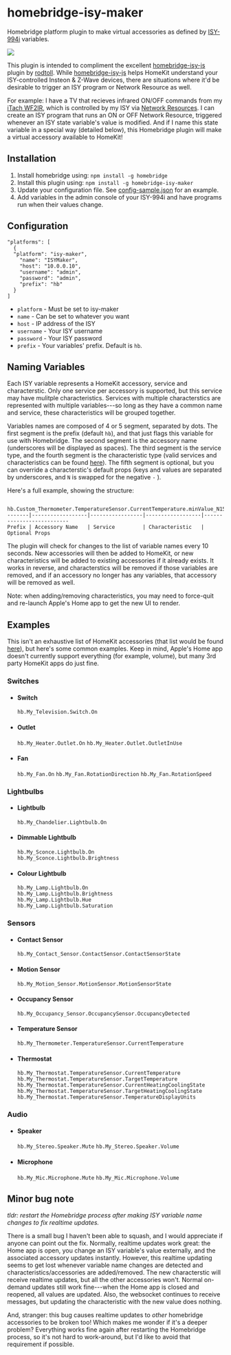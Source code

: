 # homebridge-isy-maker

Homebridge platform plugin to make virtual accessories as defined by [ISY-994i](https://www.universal-devices.com/residential/isy994i-series/) variables.   

![](http://i.giphy.com/3oz8xWHxeXd6wWeczC.gif)

This plugin is intended to compliment the excellent [homebridge-isy-js](https://github.com/rodtoll/homebridge-isy-js) plugin by [rodtoll](https://github.com/rodtoll). While [homebridge-isy-js](https://github.com/rodtoll/homebridge-isy-js) helps HomeKit understand your ISY-controlled Insteon & Z-Wave devices, there are situations where it'd be desirable to trigger an ISY program or Network Resource as well. 

For example: I have a TV that recieves infrared ON/OFF commands from my [iTach WF2IR](http://www.globalcache.com/products/itach/wf2irspecs/), which is controlled by my ISY via [Network Resources](https://wiki.universal-devices.com/index.php?title=ISY-994i_Series_INSTEON:Networking#Network_Resources). I can create an ISY program that runs an ON or OFF Network Resource, triggered whenever an ISY state variable's value is modified. And if I name this state variable in a special way (detailed below), this Homebridge plugin will make a virtual accessory available to HomeKit!

## Installation

1. Install homebridge using: `npm install -g homebridge`
2. Install this plugin using: `npm install -g homebridge-isy-maker`
3. Update your configuration file. See [config-sample.json](https://github.com/suderman/homebridge-isy-maker/blob/master/config-sample.json) for an example. 
4. Add variables in the admin console of your ISY-994i and have programs run when their values change.

## Configuration

```
"platforms": [ 
  {
  "platform": "isy-maker",
    "name": "ISYMaker",
    "host": "10.0.0.10",
    "username": "admin",
    "password": "admin",
    "prefix": "hb"
  }
]
```

* `platform` - Must be set to isy-maker
* `name` - Can be set to whatever you want
* `host` - IP address of the ISY
* `username` - Your ISY username
* `password` - Your ISY password
* `prefix` - Your variables' prefix. Default is `hb`.


## Naming Variables

Each ISY variable represents a HomeKit accessory, service and characterstic. Only one service per accessory is supported, but this service may have mulitple characteristics. Services with multiple characterstics are represented with multiple variables---so long as they have a common name and service, these characteristics will be grouped together.

Variables names are composed of 4 or 5 segment, separated by dots. The first segment is the prefix (default `hb`), and that just flags this variable for use with Homebridge. The second segment is the accessory name (underscores will be displayed as spaces). The third segment is the service type, and the fourth segment is the characteristic type (valid services and characteristics can be found [here](https://github.com/KhaosT/HAP-NodeJS/blob/master/lib/gen/HomeKitTypes.js)). The fifth segment is optional, but you can override a characterstic's default props (keys and values are separated by underscores, and `N` is swapped for the negative `-` ).

Here's a full example, showing the structure:  

```
     hb.Custom_Thermometer.TemperatureSensor.CurrentTemperature.minValue_N150_maxValue_150
-------|------------------|-----------------|------------------|--------------------------
Prefix | Accessory Name   | Service         | Characteristic   | Optional Props
```

The plugin will check for changes to the list of variable names every 10 seconds. New accessories will then be added to HomeKit, or new characteristics will be added to existing accessories if it already exists. It works in reverse, and characterstics will be removed if those variables are removed, and if an accessory no longer has any variables, that accessory will be removed as well. 

Note: when adding/removing characteristics, you may need to force-quit and re-launch Apple's Home app to get the new UI to render.

## Examples

This isn't an exhaustive list of HomeKit accessories (that list would be found [here](https://github.com/KhaosT/HAP-NodeJS/blob/master/lib/gen/HomeKitTypes.js)), but here's some common examples. Keep in mind, Apple's Home app doesn't currently support everything (for example, volume), but many 3rd party HomeKit apps do just fine.

### Switches

- #### Switch
  `hb.My_Television.Switch.On`

- #### Outlet
  `hb.My_Heater.Outlet.On` 
  `hb.My_Heater.Outlet.OutletInUse` 

- #### Fan
  `hb.My_Fan.On` 
  `hb.My_Fan.RotationDirection` 
  `hb.My_Fan.RotationSpeed` 

### Lightbulbs

- #### Lightbulb
  `hb.My_Chandelier.Lightbulb.On`

- #### Dimmable Lightbulb  
  `hb.My_Sconce.Lightbulb.On`  
  `hb.My_Sconce.Lightbulb.Brightness`  

- #### Colour Lightbulb
  `hb.My_Lamp.Lightbulb.On`  
  `hb.My_Lamp.Lightbulb.Brightness`  
  `hb.My_Lamp.Lightbulb.Hue`  
  `hb.My_Lamp.Lightbulb.Saturation`  

### Sensors

- #### Contact Sensor
  `hb.My_Contact_Sensor.ContactSensor.ContactSensorState`

- #### Motion Sensor
  `hb.My_Motion_Sensor.MotionSensor.MotionSensorState`

- #### Occupancy Sensor
  `hb.My_Occupancy_Sensor.OccupancySensor.OccupancyDetected`

- #### Temperature Sensor
  `hb.My_Thermometer.TemperatureSensor.CurrentTemperature`

- #### Thermostat
  `hb.My_Thermostat.TemperatureSensor.CurrentTemperature`
  `hb.My_Thermostat.TemperatureSensor.TargetTemperature`
  `hb.My_Thermostat.TemperatureSensor.CurrentHeatingCoolingState`
  `hb.My_Thermostat.TemperatureSensor.TargetHeatingCoolingState`
  `hb.My_Thermostat.TemperatureSensor.TemperatureDisplayUnits`

### Audio

- #### Speaker
  `hb.My_Stereo.Speaker.Mute`
  `hb.My_Stereo.Speaker.Volume`

- #### Microphone
  `hb.My_Mic.Microphone.Mute`
  `hb.My_Mic.Microphone.Volume`

## Minor bug note   

_tldr: restart the Homebridge process after making ISY variable name changes to fix realtime updates._

There is a small bug I haven't been able to squash, and I would appreciate if anyone can point out the fix. Normally, realtime updates work great: the Home app is open, you change an ISY variable's value externally, and the associated accessory updates instantly. However, this realtime updating seems to get lost whenever variable name changes are detected and characteristics/accessories are added/removed. The new characterstic will receive realtime updates, but all the other accessories won't. Normal on-demand updates still work fine---when the Home app is closed and reopened, all values are updated. Also, the websocket continues to receive messages, but updating the characteristic with the new value does nothing. 

And, stranger: this bug causes realtime updates to _other_ homebridge accessories to be broken too! Which makes me wonder if it's a deeper problem? Everything works fine again after restarting the Homebridge process, so it's not hard to work-around, but I'd like to avoid that requirement if possible.
